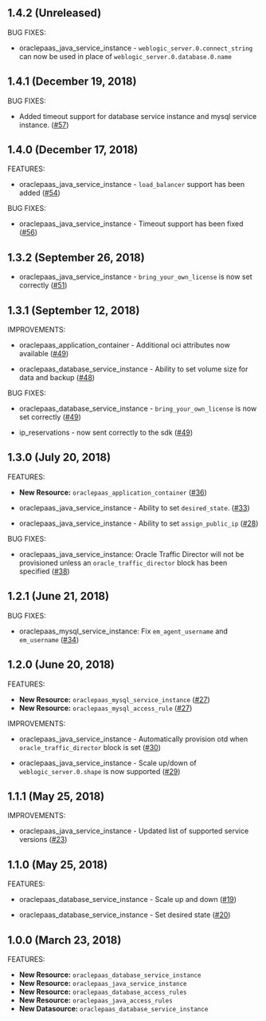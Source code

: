 ## 1.4.2 (Unreleased)

BUG FIXES: 

* oraclepaas_java_service_instance - `weblogic_server.0.connect_string` can now be used in place of `weblogic_server.0.database.0.name`

## 1.4.1 (December 19, 2018)

BUG FIXES:

* Added timeout support for database service instance and mysql service instance. ([#57](https://github.com/terraform-providers/terraform-provider-oraclepaas/issues/57))

## 1.4.0 (December 17, 2018)

FEATURES: 

* oraclepaas_java_service_instance - `load_balancer` support has been added ([#54](https://github.com/terraform-providers/terraform-provider-oraclepaas/issues/54))

BUG FIXES:

* oraclepaas_java_service_instance - Timeout support has been fixed ([#56](https://github.com/terraform-providers/terraform-provider-oraclepaas/issues/56))

## 1.3.2 (September 26, 2018)

* oraclepaas_java_service_instance -  `bring_your_own_license` is now set correctly ([#51](https://github.com/terraform-providers/terraform-provider-oraclepaas/issues/51))

## 1.3.1 (September 12, 2018)

IMPROVEMENTS: 

* oraclepaas_application_container - Additional oci attributes now available ([#49](https://github.com/terraform-providers/terraform-provider-oraclepaas/issues/49))

* oraclepaas_database_service_instance - Ability to set volume size for data and backup ([#48](https://github.com/terraform-providers/terraform-provider-oraclepaas/issues/48))


BUG FIXES: 

* oraclepaas_database_service_instance - `bring_your_own_license` is now set correctly ([#49](https://github.com/terraform-providers/terraform-provider-oraclepaas/issues/49))

* ip_reservations - now sent correctly to the sdk ([#49](https://github.com/terraform-providers/terraform-provider-oraclepaas/issues/49))

## 1.3.0 (July 20, 2018)

FEATURES:

* **New Resource:** `oraclepaas_application_container` ([#36](https://github.com/terraform-providers/terraform-provider-oraclepaas/issues/36))

* oraclepaas_java_service_instance - Ability to set `desired_state`. ([#33](https://github.com/terraform-providers/terraform-provider-oraclepaas/issues/33))

* oraclepaas_java_service_instance - Ability to set `assign_public_ip` ([#28](https://github.com/terraform-providers/terraform-provider-oraclepaas/issues/28))

BUG FIXES: 

* oraclepaas_java_service_instance: Oracle Traffic Director will not be provisioned unless an `oracle_traffic_director` block has been specified ([#38](https://github.com/terraform-providers/terraform-provider-oraclepaas/issues/38))

## 1.2.1 (June 21, 2018)

BUG FIXES: 

* oraclepaas_mysql_service_instance: Fix `em_agent_username` and `em_username` ([#34](https://github.com/terraform-providers/terraform-provider-oraclepaas/issues/34))

## 1.2.0 (June 20, 2018)

FEATURES: 

* **New Resource:** `oraclepaas_mysql_service_instance` ([#27](https://github.com/terraform-providers/terraform-provider-oraclepaas/issues/27))
* **New Resource:** `oraclepaas_mysql_access_rule` ([#27](https://github.com/terraform-providers/terraform-provider-oraclepaas/issues/27))

IMPROVEMENTS:

* oraclepaas_java_service_instance - Automatically provision otd when `oracle_traffic_director` block is set ([#30](https://github.com/terraform-providers/terraform-provider-oraclepaas/issues/30))

* oraclepaas_java_service_instance - Scale up/down of `weblogic_server.0.shape` is now supported ([#29](https://github.com/terraform-providers/terraform-provider-oraclepaas/issues/29))

## 1.1.1 (May 25, 2018)

IMPROVEMENTS: 

* oraclepaas_java_service_instance - Updated list of supported service versions ([#23](https://github.com/terraform-providers/terraform-provider-oraclepaas/issues/23))

## 1.1.0 (May 25, 2018)

FEATURES:

* oraclepaas_database_service_instance - Scale up and down ([#19](https://github.com/terraform-providers/terraform-provider-oraclepaas/issues/19))

* oraclepaas_database_service_instance - Set desired state ([#20](https://github.com/terraform-providers/terraform-provider-oraclepaas/issues/20))

## 1.0.0 (March 23, 2018)

FEATURES:

* **New Resource:** `oraclepaas_database_service_instance`
* **New Resource:** `oraclepaas_java_service_instance`
* **New Resource:** `oraclepaas_database_access_rules`
* **New Resource:** `oraclepaas_java_access_rules`
* **New Datasource:** `oraclepaas_database_service_instance`
